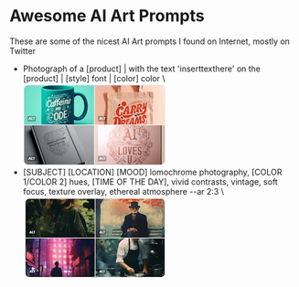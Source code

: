 # Awesome AI Art Prompts
These are some of the nicest AI Art prompts I found on Internet, mostly on Twitter

- Photograph of a [product] | with the text 'inserttexthere' on the [product] | [style] font | [color] color \ [![Alt text](images/p1.png)](https://twitter.com/techhalla/status/1710215649157398700)
- [SUBJECT] [LOCATION] [MOOD] lomochrome photography, [COLOR 1/COLOR 2]  hues, [TIME OF THE DAY], vivid contrasts, vintage, soft focus, texture  overlay, ethereal atmosphere --ar 2:3 \ [![Alt text](images/P2.png)](https://twitter.com/Knightama_/status/1710102638942146609)
